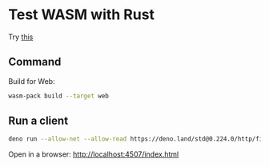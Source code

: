 # Test WASM with Rust

Try [this](https://medium.com/@agnislav/wasm-rust-vite-and-pnpm-workspace-db561f77c5ca)

## Command

Build for Web:
```bash
wasm-pack build --target web
```

## Run a client

```bash
deno run --allow-net --allow-read https://deno.land/std@0.224.0/http/file_server.ts .
```

Open in a browser: [http://localhost:4507/index.html](http://localhost:4507/index.html)
